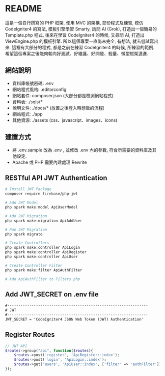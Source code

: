 # README #

這是一個自行撰寫的 PHP 框架, 使用 MVC 的架構, 部份程式及練習, 
模仿 CodeIgniter4 的寫法, 模板引擎學習 Smarty, 詢問 AI (Grok),
打造出一個簡易的 Template.php 程式, 後來在學習 CodeIgniter4 的時候,
又尋問 AI, 打造出 ViewEngine.php 的模板引擎.
所以這個專案一直尚未完全, 有想法, 就去嘗試寫出來.
這裡有大部分的程式, 都是之前在練習 CodeIgniter4 的時候, 所練習的範例.
希望這個專案之後能夠朝向好測試、好維護、好開發、輕量、微型框架邁進.

## 網站說明

- 資料庫帳號密碼: .env
- 網站程式風格: .editorconfig
- 網站套件: composer.json (大部分都是檢測網站程式)
- 資料表: ./sqls/*
- 說明文件: ./docs/* (放置之後登入時想做的流程)
- 網站程式: ./app
- 其他資源: ./assets (css、javascript、images、icons)

## 建置方式

- 將 .env.sample 改為 .env , 並修改 .env 內的參數, 符合所需要的資料庫及其他設定.
- Apache 或 PHP 需要內建處理 Rewrite


## RESTful API JWT Authentication

```bash
# Install JWT Package
composer require firebase/php-jwt

# Add JWT Model
php spark make:model ApiUserModel

# Add JWT Migration
php spark make:migration ApiAddUser

# Run JWT Migration
php spark migrate

# Create Controllers
php spark make:controller ApiLogin
php spark make:controller ApiRegister
php spark make:controller ApiUser

# Create Controller Filter
php spark make:filter ApiAuthFilter

# Add ApiAuthFilter to Filters.php
```

## Add JWT_SECRET on .env file
```txt
#----------------------------------------------------------------
# JWT
#----------------------------------------------------------------
JWT_SECRET = 'CodeIgniter4 JSON Web Token (JWT) Authentication'
```

## Register Routes
```php
// JWT API
$routes->group("api", function($routes){
    $routes->post('register', 'ApiRegister::index');
    $routes->post('login', 'ApiLogin::index');
    $routes->get('users', 'ApiUser::index', ['filter' => 'authFilter']);
});
```
